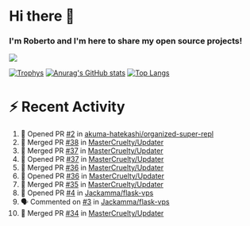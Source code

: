 # Hi there 👋
### I'm Roberto and I'm here to share my open source projects!

<img src="https://komarev.com/ghpvc/?username=mastercruelty&label=Profile views&color=0e75b6"><br>

[![Trophys](https://github-profile-trophy.vercel.app/?username=mastercruelty)](https://github.com/ryo-ma/github-profile-trophy)
[![Anurag's GitHub stats](https://github-readme-stats.vercel.app/api?username=mastercruelty&show_icons=true&theme=tokyonight)](https://github.com/anuraghazra/github-readme-stats)
[![Top Langs](https://github-readme-stats.vercel.app/api/top-langs/?username=mastercruelty&layout=compact)](https://github.com/anuraghazra/github-readme-stats)

# :zap: Recent Activity
<!--START_SECTION:activity-->
1. 💪 Opened PR [#2](https://github.com/akuma-hatekashi/organized-super-repl/pull/2) in [akuma-hatekashi/organized-super-repl](https://github.com/akuma-hatekashi/organized-super-repl)
2. 🎉 Merged PR [#38](https://github.com/MasterCruelty/Updater/pull/38) in [MasterCruelty/Updater](https://github.com/MasterCruelty/Updater)
3. 🎉 Merged PR [#37](https://github.com/MasterCruelty/Updater/pull/37) in [MasterCruelty/Updater](https://github.com/MasterCruelty/Updater)
4. 💪 Opened PR [#37](https://github.com/MasterCruelty/Updater/pull/37) in [MasterCruelty/Updater](https://github.com/MasterCruelty/Updater)
5. 🎉 Merged PR [#36](https://github.com/MasterCruelty/Updater/pull/36) in [MasterCruelty/Updater](https://github.com/MasterCruelty/Updater)
6. 💪 Opened PR [#36](https://github.com/MasterCruelty/Updater/pull/36) in [MasterCruelty/Updater](https://github.com/MasterCruelty/Updater)
7. 🎉 Merged PR [#35](https://github.com/MasterCruelty/Updater/pull/35) in [MasterCruelty/Updater](https://github.com/MasterCruelty/Updater)
8. 💪 Opened PR [#4](https://github.com/Jackamma/flask-vps/pull/4) in [Jackamma/flask-vps](https://github.com/Jackamma/flask-vps)
9. 🗣 Commented on [#3](https://github.com/Jackamma/flask-vps/issues/3) in [Jackamma/flask-vps](https://github.com/Jackamma/flask-vps)
10. 🎉 Merged PR [#34](https://github.com/MasterCruelty/Updater/pull/34) in [MasterCruelty/Updater](https://github.com/MasterCruelty/Updater)
<!--END_SECTION:activity-->
